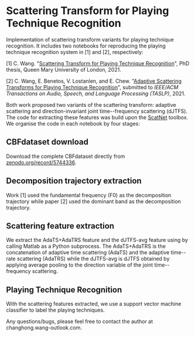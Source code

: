 # Scattering Transform for Playing Technique Recognition
Implementation of scattering transform variants for playing technique recognition. It includes two notebooks for reproducing the playing technique recognition system in [1] and [2], respectively:

[1] C. Wang. "[Scattering Transform for Playing Technique Recognition](https://changhongw.github.io/publications/)", PhD thesis, Queen Mary University of London, 2021.

[2] C. Wang, E. Benetos, V. Lostanlen, and E. Chew. "[Adaptive Scattering Transforms for Playing Technique Recognition](https://changhongw.github.io/publications/)", submitted to *IEEE/ACM Transactions on Audio, Speech, and Language Processing (TASLP)*, 2021.

Both work proposed two variants of the scattering transform: adaptive scattering and direction-invariant joint time--frequency scattering (dJTFS). The code for extracting these features was build upon the [ScatNet](https://www.di.ens.fr/data/software/scatnet/) toolbox. We organise the code in each notebook by four stages:

## CBFdataset download
Download the complete CBFdataset directly from [zenodo.org/record/5744336](https://zenodo.org/record/5744336).

## Decomposition trajectory extraction
Work [1] used the fundamental frequency (F0) as the decomposition trajectory while paper [2] used the dominant band as the decomposition trajectory.

## Scattering feature extraction
We extract the AdaTS+AdaTRS feature and the dJTFS-avg feature using by calling Matlab as a Python subprocess. The AdaTS+AdaTRS is the concatenation of adaptive time scattering (AdaTS) and the adaptive time--rate scattering (AdaTRS) while the dJTFS-avg is dJTFS obtained by applying average pooling to the direction variable of the joint time--frequency scattering.

## Playing Technique Recognition
With the scattering features extracted, we use a support vector machine classifier to label the playing techniques.

Any questions/bugs, please feel free to contact the author at changhong.wang-outlook.com.
